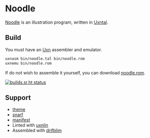 # Noodle

[Noodle](https://100r.co/site/noodle.html) is an illustration program, written in [Uxntal](https://wiki.xxiivv.com/site/uxntal.html).

## Build

You must have an [Uxn](https://git.sr.ht/~rabbits/uxn/) assembler and emulator.

```sh
uxnasm bin/noodle.tal bin/noodle.rom
uxnemu bin/noodle.rom
```

If do not wish to assemble it yourself, you can download [noodle.rom](https://rabbits.srht.site/noodle/noodle.rom).

[![builds.sr.ht status](https://builds.sr.ht/~rabbits/noodle.svg)](https://builds.sr.ht/~rabbits/noodle?)

## Support

- [theme](https://wiki.xxiivv.com/site/theme.html)
- [snarf](https://wiki.xxiivv.com/site/snarf.html)
- [manifest](https://wiki.xxiivv.com/site/manifest.html)
- Linted with [uxnlin](https://git.sr.ht/~rabbits/uxnlin)
- Assembled with [drifblim](https://git.sr.ht/~rabbits/drifblim)
